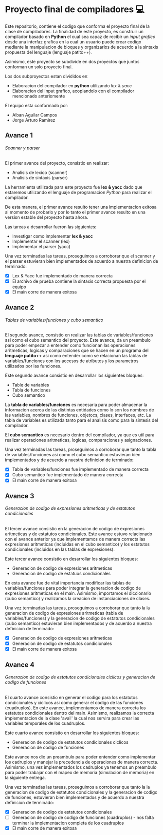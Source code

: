 # Proyecto final de compiladores :computer:
Este repositorio, contiene el codigo que conforma el proyecto final de la
clase de compiladores. La finalidad de este proyecto, es construir un compilador
basado en **Python** el cual sea capaz de recibir un *input grafico* desde una
interfaz grafica en la cual un usuario puede crear codigo mediante la manipulacion
de bloques y organizarlos de acuerdo a la sintaxis propuesta del lenguaje (lenguaje
patito++).

Asimismo, este proyecto se subdivide en dos proyectos que juntos conforman un solo
proyecto final.

Los dos subproyectos estan divididos en:
- Elaboracion del compilador en **python** utilizando *lex & yacc*
- Elaboracion del input grafico, acoplandolo con el compilador mencionado
anteriomente

El equipo esta conformado por:
- Alban Aguilar Campos
- Jorge Arturo Ramirez

## Avance 1

###### Scanner y parser

El primer avance del proyecto, consistio en realizar:
- Analisis de lexico (scanner)
- Analisis de sintaxis (parser)

La herramienta utilizada para este proyecto fue **lex & yacc** dado que estaremos
utilizando el lenguaje de programacion *Python* para realizar el compilador.

De esta manera, el primer avance resulto tener una implementacion exitosa al momento
de probarlo y por lo tanto el primer avance resulto en una version estable del proyecto
hasta ahora.

Las tareas a desarrollar fueron las siguientes:
- Investigar como implementar **lex & yacc**
- Implementar el scanner (lex)
- Implementar el parser (yacc)

Una vez terminadas las tareas, proseguimos a corroborar que el scanner y el parser
estuvieran bien implementados de acuerdo a nuestra definicion de terminado:
- [x] Lex & Yacc fue implementado de manera correcta
- [x] El archivo de prueba contiene la sintaxis correcta propuesta por el equipo
- [x] El main corre de manera exitosa

## Avance 2

###### Tablas de variables/funciones y cubo semantico

El segundo avance, consistio en realizar las tablas de variables/funciones asi como
el cubo semantico del proyecto. Este avance, da un preambulo para poder empezar a
entender como funcionan las operaciones aritmeticas, logicas y comparaciones que se
hacen en un programa del **lenguaje patito++** asi como entender como se relacionan
las tablas de variables/funciones con los accesos de atributos y los parametros utilizados
por las funciones.

Este segundo avance consistio en desarrollar los siguientes bloques:
- Table de variables
- Tabla de funciones
- Cubo semantico

La **tabla de variables/funciones** es necesaria para poder almacenar la informacion acerca
de las distintas entidades como lo son los nombres de las variables, nombres de funciones,
objetocs, clases, interfaces, etc. La tabla de variables es utilizada tanto para el analisis
como para la sintesis del compilador.

El **cubo semantico** es necesario dentro del compilador, ya que es util para realizar operaciones
aritmeticas, logicas, comparaciones y asignaciones.

Una vez terminadas las tareas, proseguimos a corroborar que tanto la tabla de variables/funciones
asi como el cubo semantico estuvieran bien implementados y de acuerdo a nuestra definicion de terminado:
- [x] Tabla de variables/funciones fue implementado de manera correcta
- [x] Cubo semantico fue implementado de manera correcta
- [x] El main corre de manera exitosa

## Avance 3

###### Generacion de codigo de expresiones aritmeticas y de estatutos condicionales

El tercer avance consistio en la generacion de codigo de expresiones aritmeticas y de estatutos condicionales.
Este avance estuvo relacionado con el avance anterior ya que implementamos de manera correcta las expresiones aritmeticas
(incluidas en el cubo semantico) y los estatutos condicionales (incluidos en las tablas de expresiones).

Este tercer avance consistio en desarrollar los siguientes bloques:
- Generacion de codigo de expresiones aritmeticas
- Generacion de codigo de estatuos condicionales

En esta avance fue de vital importancia modificar las tablas de variables/funciones para poder integrar la generacion
de codigo de expresiones aritmeticas en el main. Asimismo, importamos el diccionario (cubo semantico) y realizamos
la creacion de instanciaciones de clases.

Una vez terminadas las tareas, proseguimos a corroborar que tanto la la generacion de codigo  de expresiones aritmeticas
(tabla de variables/funciones) y la generacion de codigo de estatutos condicionales (cubo semantico) estuvieran bien
implementados y de acuerdo a nuestra definicion de terminado:
- [x] Generacion de codigo de expresiones aritmeticas
- [x] Generacion de codigo de estatutos condicionales
- [x] El main corre de manera exitosa

## Avance 4

###### Generacion de codigo de estatutos condicionales ciclicos y generacion de codigo de funciones

El cuarto avance consistio en generar el codigo para los estatutos condicionales y ciclicos asi como generar el codigo
de las funciones (cuadruplos). En este avance, implementamos de manera correcta los estatutos condicionales dentro del
main. Asimismo, realizamos la correcta implementacion de la clase 'avail' la cual nos servira para crear las variables
temporales de los cuadruplos.

Este cuarto avance consistio en desarrollar los siguientes bloques:
- Generacion de codigo de estatutos condicionales ciclicos
- Generacion de codigo de funciones

Este avance nos dio un preambulo para poder entender como implementar los cadruplos y manejar la precedencia de operaciones
de manera correcta. Asimismo, una vez implementados los cadruplos ya tenemos un preambulo para poder trabajar con el mapeo
de memoria (simulacion de memoria) en la siguiente entrega.

Una vez terminadas las tareas, proseguimos a corroborar que tanto la la generacion de codigo  de estatutos condicionales
y la generacion de codigo de funciones, estuvieran bien implementados y de acuerdo a nuestra definicion de terminado:
- [x] Generacion de codigo de estatutos condicionales
- [ ] Generacion de codigo de codigo de funciones (cuadruplos) - nos falta terminar la implementacion completa de los cuadruplos
- [x] El main corre de manera exitosa
